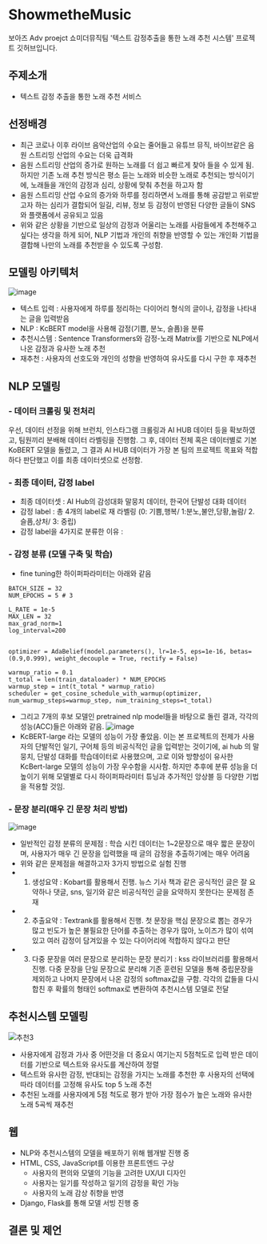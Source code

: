 # ShowmetheMusic

보아즈 Adv proejct 쇼미더뮤직팀 '텍스트 감정추출을 통한 노래 추천 시스템' 프로젝트 깃허브입니다.

## 주제소개
- 텍스트 감정 추출을 통한 노래 추천 서비스

## 선정배경
- 최근 코로나 이후 라이브 음악산업의 수요는 줄어들고 유튜브 뮤직, 바이브같은 음원 스트리밍 산업의 수요는 더욱 급격화
- 음원 스트리밍 산업의 증가로 원하는 노래를 더 쉽고 빠르게 찾아 들을 수 있게 됨. 하지만 기존 노래 추천 방식은 평소 듣는 노래와 비슷한 노래로 추천되는 방식이기에, 노래들을 개인의 감정과 심리, 상황에 맞춰 추천을 하고자 함
- 음원 스트리밍 산업 수요의 증가와 하루를 정리하면서 노래를 통해 공감받고 위로받고자 하는 심리가 결합되어 일길, 리뷰, 정보 등 감정이 반영된 다양한 글들이 SNS와 플랫폼에서 공유되고 있음
- 위와 같은 상황을 기반으로 일상의 감정과 어울리는 노래를 사람들에게 추천해주고 싶다는 생각을 하게 되어, NLP 기법과 개인의 취향을 반영할 수 있는 개인화 기법을 결합해 나만의 노래를 추천받을 수 있도록 구성함.

## 모델링 아키텍처
![image](https://user-images.githubusercontent.com/57586314/152271321-2c2d2c77-4169-4c4b-97f2-88700c147933.png)

- 텍스트 입력 : 사용자에게 하루를 정리하는 다이어리 형식의 글이나, 감정을 나타내는 글을 입력받음
- NLP : KcBERT model을 사용해 감정(기쁨, 분노, 슬픔)을 분류
- 추천시스템 : Sentence Transformers와 감정-노래 Matrix를 기반으로 NLP에서 나온 감정과 유사한 노래 추천
- 재추천 : 사용자의 선호도와 개인의 성향을 반영하여 유사도를 다시 구한 후 재추천

## NLP 모델링
### - 데이터 크롤링 및 전처리
우선, 데이터 선정을 위해 브런치, 인스타그램 크롤링과 AI HUB 데이터 등을 확보하였고, 팀원끼리 분배해 데이터 라벨링을 진행함. 그 후, 데이터 전체 혹은 데이터별로 기본 KoBERT 모델을 돌렸고, 그 결과 AI HUB 데이터가 가장 본 팀의 프로젝트 목표와 적합하다 판단했고 이를 최종 데이터셋으로 선정함.

### - 최종 데이터, 감정 label
- 최종 데이터셋 : AI Hub의 감성대화 말뭉치 데이터, 한국어 단발성 대화 데이터
- 감정 label : 총 4개의 label로 재 라벨링 (0: 기쁨,행복/ 1:분노,불안,당황,놀람/ 2. 슬픔,상처/ 3: 중립)
- 감정 label을 4가지로 분류한 이유 : 
### - 감정 분류 (모델 구축 및 학습)
- fine tuning한 하이퍼파라미터는 아래와 같음
```
BATCH_SIZE = 32
NUM_EPOCHS = 5 # 3

L_RATE = 1e-5
MAX_LEN = 32
max_grad_norm=1
log_interval=200


optimizer = AdaBelief(model.parameters(), lr=1e-5, eps=1e-16, betas=(0.9,0.999), weight_decouple = True, rectify = False)

warmup_ratio = 0.1
t_total = len(train_dataloader) * NUM_EPOCHS
warmup_step = int(t_total * warmup_ratio)
scheduler = get_cosine_schedule_with_warmup(optimizer, num_warmup_steps=warmup_step, num_training_steps=t_total)

```
- 그리고 7개의 후보 모델인 pretrained nlp model들을 바탕으로 돌린 결과, 각각의 성능(ACC)들은 아래와 같음.
![image](https://user-images.githubusercontent.com/77534419/152346947-cda619b1-651d-49a3-b7aa-af59a675fc63.png)
- KcBERT-large 라는 모델의 성능이 가장 좋았음. 이는 본 프로젝트의 전제가 사용자의 단발적인 일기, 구어체 등의 비공식적인 글을 입력받는 것이기에, ai hub 의 말뭉치, 단발성 대화를 학습데이터로 사용했으며, 고로 이와 방향성이 유사한 KcBert-large 모델의 성능이 가장 우수함을 시사함. 하지만 추후에 분류 성능을 더 높이기 위해 모델별로 다시 하이퍼파라미터 튜닝과 추가적인 앙상블 등 다양한 기법을 적용할 것임.

### - 문장 분리(매우 긴 문장 처리 방법)
![image](https://user-images.githubusercontent.com/57586314/152272661-24e3cf5b-9095-4bcd-8899-905ccc8c3feb.png)

- 일반적인 감정 분류의 문제점 : 학습 시킨 데이터는 1~2문장으로 매우 짧은 문장이며, 사용자가 매우 긴 문장을 입력했을 때 글의 감정을 추출하기에는 매우 어려움
- 위와 같은 문제점을 해결하고자 3가지 방법으로 실험 진행
- 1) 생성요약 : Kobart를 활용해서 진행. 뉴스 기사 책과 같은 공식적인 글은 잘 요약하나 댓글, sns, 일기와 같은 비공식적인 글을 요약하지 못한다는 문제점 존재
- 2) 추출요약 : Textrank를 활용해서 진행. 첫 문장을 핵심 문장으로 뽑는 경우가 많고 빈도가 높은 불필요한 단어를 추출하는 경우가 많아, 노이즈가 많이 섞여 있고 여러 감정이 담겨있을 수 있는 다이어리에 적합하지 않다고 판단
- 3) 다중 문장을 여러 문장으로 분리하는 문장 분리기 : kss 라이브러리를 활용해서 진행. 다중 문장을 단일 문장으로 분리해 기존 훈련된 모델을 통해 중립문장을 제외하고 나머지 문장에서 나온 감정의 softmax값을 구함. 각각의 값들을 다시 합친 후 확률의 형태인 softmax로 변환하여 추천시스템 모델로 전달



## 추천시스템 모델링

![추천3](https://user-images.githubusercontent.com/76245088/152144213-b6b02bae-53d2-4744-b2d9-6dceb0575bbb.jpg)


- 사용자에게 감정과 가사 중 어떤것을 더 중요시 여기는지 5점척도로 입력 받은 데이터를 기반으로 텍스트와 유사도를 계산하여 정렬
- 텍스트와 유사한 감정, 반대되는 감정을 가지는 노래를 추천한 후 사용자의 선택에 따라 데이터를 고정해 유사도 top 5 노래 추천
- 추천된 노래를 사용자에게 5점 척도로 평가 받아 가장 점수가 높은 노래와 유사한 노래 5곡씩 재추천

## 웹
- NLP와 추천시스템의 모델을 배포하기 위해 웹개발 진행 중
- HTML, CSS, JavaScript를 이용한 프론트엔드 구상
    - 사용자의 편의와 모델의 기능을 고려한 UX/UI 디자인
    - 사용자는 일기를 작성하고 일기의 감정을 확인 가능
    - 사용자의 노래 감상 취향을 반영
- Django, Flask를 통해 모델 서빙 진행 중

## 결론 및 제언
